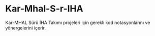 # Kar-Mhal-S-r-IHA
Kar-MHAL Sürü İHA Takımı projeleri için gerekli kod notasyonlarını ve yönergelerini içerir.
